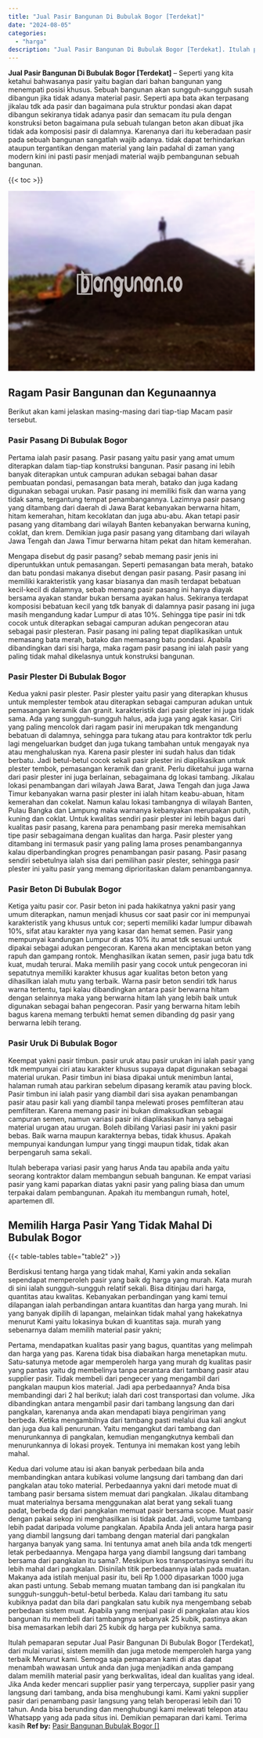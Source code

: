 ```yaml
---
title: "Jual Pasir Bangunan Di Bubulak Bogor [Terdekat]"
date: "2024-08-05"
categories: 
  - "harga"
description: "Jual Pasir Bangunan Di Bubulak Bogor [Terdekat]. Itulah pemaparan seputar Jual Pasir Bangunan Di Bubulak Bogor [Terdekat], dari mulai variasi, sistem memil..."
---
```


**Jual Pasir Bangunan Di Bubulak Bogor \[Terdekat\]** – Seperti yang kita ketahui bahwasanya pasir yaitu bagian dari bahan bangunan yang menempati posisi khusus. Sebuah bangunan akan sungguh-sungguh susah dibangun jika tidak adanya material pasir. Seperti apa bata akan terpasang jikalau tdk ada pasir dan bagaimana pula struktur pondasi akan dapat dibangun sekiranya tidak adanya pasir dan semacam itu pula dengan konstruksi beton bagaimana pula sebuah tulangan beton akan dibuat jika tidak ada komposisi pasir di dalamnya. Karenanya dari itu keberadaan pasir pada sebuah bangunan sangatlah wajib adanya. tidak dapat terhindarkan ataupun tergantikan dengan material yang lain padahal di zaman yang modern kini ini pasti pasir menjadi material wajib pembangunan sebuah bangunan.

{{< toc >}}

![Jual Pasir Bangunan Di Bubulak Bogor [Terdekat]](/images/jual-pasir-bangunan-68.png)

## Ragam Pasir Bangunan dan Kegunaannya

Berikut akan kami jelaskan masing-masing dari tiap-tiap Macam pasir tersebut.

### Pasir Pasang Di Bubulak Bogor

Pertama ialah pasir pasang. Pasir pasang yaitu pasir yang amat umum diterapkan dalam tiap-tiap konstruksi bangunan. Pasir pasang ini lebih banyak diterapkan untuk campuran adukan sebagai bahan dasar pembuatan pondasi, pemasangan bata merah, batako dan juga kadang digunakan sebagai urukan. Pasir pasang ini memiliki fisik dan warna yang tidak sama, tergantung tempat penambangannya. Lazimnya pasir pasang yang ditambang dari daerah di Jawa Barat kebanyakan berwarna hitam, hitam kemerahan, hitam kecoklatan dan juga abu-abu. Akan tetapi pasir pasang yang ditambang dari wilayah Banten kebanyakan berwarna kuning, coklat, dan krem. Demikian juga pasir pasang yang ditambang dari wilayah Jawa Tengah dan Jawa Timur berwarna hitam pekat dan hitam kemerahan.

Mengapa disebut dg pasir pasang? sebab memang pasir jenis ini diperuntukkan untuk pemasangan. Seperti pemasangan bata merah, batako dan batu pondasi makanya disebut dengan pasir pasang. Pasir pasang ini memiliki karakteristik yang kasar biasanya dan masih terdapat bebatuan kecil-kecil di dalamnya, sebab memang pasir pasang ini hanya diayak bersama ayakan standar bukan bersama ayakan halus. Sekiranya terdapat komposisi bebatuan kecil yang tdk banyak di dalamnya pasir pasang ini juga masih mengandung kadar Lumpur di atas 10%. Sehingga tipe pasir ini tdk cocok untuk diterapkan sebagai campuran adukan pengecoran atau sebagai pasir plesteran. Pasir pasang ini paling tepat diaplikasikan untuk memasang bata merah, batako dan memasang batu pondasi. Apabila dibandingkan dari sisi harga, maka ragam pasir pasang ini ialah pasir yang paling tidak mahal dikelasnya untuk konstruksi bangunan.

### Pasir Plester Di Bubulak Bogor

Kedua yakni pasir plester. Pasir plester yaitu pasir yang diterapkan khusus untuk memplester tembok atau diterapkan sebagai campuran adukan untuk pemasangan keramik dan granit. karakteristik dari pasir plester ini juga tidak sama. Ada yang sungguh-sungguh halus, ada juga yang agak kasar. Ciri yang paling mencolok dari ragam pasir ini merupakan tdk mengandung bebatuan di dalamnya, sehingga para tukang atau para kontraktor tdk perlu lagi mengeluarkan budget dan juga tukang tambahan untuk mengayak nya atau menghaluskan nya. Karena pasir plester ini sudah halus dan tidak berbatu. Jadi betul-betul cocok sekali pasir plester ini diaplikasikan untuk plester tembok, pemasangan keramik dan granit. Perlu diketahui juga warna dari pasir plester ini juga berlainan, sebagaimana dg lokasi tambang. Jikalau lokasi penambangan dari wilayah Jawa Barat, Jawa Tengah dan juga Jawa Timur kebanyakan warna pasir plester ini ialah hitam keabu-abuan, hitam kemerahan dan cokelat. Namun kalau lokasi tambangnya di wilayah Banten, Pulau Bangka dan Lampung maka warnanya kebanyakan merupakan putih, kuning dan coklat. Untuk kwalitas sendiri pasir plester ini lebih bagus dari kualitas pasir pasang, karena para penambang pasir mereka memisahkan tipe pasir sebagaimana dengan kualitas dan harga. Pasir plester yang ditambang ini termasuk pasir yang paling lama proses penambangannya kalau diperbandingkan progres penambangan pasir pasang. Pasir pasang sendiri sebetulnya ialah sisa dari pemilihan pasir plester, sehingga pasir plester ini yaitu pasir yang memang diprioritaskan dalam penambangannya.

### Pasir Beton Di Bubulak Bogor

Ketiga yaitu pasir cor. Pasir beton ini pada hakikatnya yakni pasir yang umum diterapkan, namun menjadi khusus cor saat pasir cor ini mempunyai karakteristik yang khusus untuk cor; seperti memiliki kadar lumpur dibawah 10%, sifat atau karakter nya yang kasar dan hemat semen. Pasir yang mempunyai kandungan Lumpur di atas 10% itu amat tdk sesuai untuk dipakai sebagai adukan pengecoran. Karena akan menciptakan beton yang rapuh dan gampang rontok. Menghasilkan ikatan semen, pasir juga batu tdk kuat, mudah terurai. Maka memilih pasir yang cocok untuk pengecoran ini sepatutnya memiliki karakter khusus agar kualitas beton beton yang dihasilkan ialah mutu yang terbaik. Warna pasir beton sendiri tdk harus warna tertentu, tapi kalau dibandingkan antara pasir berwarna hitam dengan selainnya maka yang berwarna hitam lah yang lebih baik untuk digunakan sebagai bahan pengecoran. Pasir yang berwarna hitam lebih bagus karena memang terbukti hemat semen dibanding dg pasir yang berwarna lebih terang.

### Pasir Uruk Di Bubulak Bogor

Keempat yakni pasir timbun. pasir uruk atau pasir urukan ini ialah pasir yang tdk mempunyai ciri atau karakter khusus supaya dapat digunakan sebagai material urukan. Pasir timbun ini biasa dipakai untuk menimbun lantai, halaman rumah atau parkiran sebelum dipasang keramik atau paving block. Pasir timbun ini ialah pasir yang diambil dari sisa ayakan penambangan pasir atau pasir kali yang diambil tanpa melewati proses pemfilteran atau pemfilteran. Karena memang pasir ini bukan dimaksudkan sebagai campuran semen, namun variasi pasir ini diaplikasikan hanya sebagai material urugan atau urugan. Boleh dibilang Variasi pasir ini yakni pasir bebas. Baik warna maupun karakternya bebas, tidak khusus. Apakah mempunyai kandungan lumpur yang tinggi maupun tidak, tidak akan berpengaruh sama sekali.

Itulah beberapa variasi pasir yang harus Anda tau apabila anda yaitu seorang kontraktor dalam membangun sebuah bangunan. Ke empat variasi pasir yang kami paparkan diatas yakni pasir yang paling biasa dan umum terpakai dalam pembangunan. Apakah itu membangun rumah, hotel, apartemen dll.

## Memilih Harga Pasir Yang Tidak Mahal Di Bubulak Bogor

{{< table-tables table="table2" >}}

Berdiskusi tentang harga yang tidak mahal, Kami yakin anda sekalian sependapat memperoleh pasir yang baik dg harga yang murah. Kata murah di sini ialah sungguh-sungguh relatif sekali. Bisa ditinjau dari harga, quantitas atau kwalitas. Kebanyakan perbandingan yang kami temui dilapangan ialah perbandingan antara kuantitas dan harga yang murah. Ini yang banyak dipilih di lapangan, melainkan tidak mahal yang hakekatnya menurut Kami yaitu lokasinya bukan di kuantitas saja. murah yang sebenarnya dalam memilih material pasir yakni;

Pertama, mendapatkan kualitas pasir yang bagus, quantitas yang melimpah dan harga yang pas. Karena tidak bisa diabaikan harga menetapkan mutu. Satu-satunya metode agar memperoleh harga yang murah dg kualitas pasir yang pantas yaitu dg membelinya tanpa perantara dari tambang pasir atau supplier pasir. Tidak membeli dari pengecer yang mengambil dari pangkalan maupun kios material. Jadi apa perbedaannya? Anda bisa membandingi dari 2 hal berikut; ialah dari cost transportasi dan volume. Jika dibandingkan antara mengambil pasir dari tambang langsung dan dari pangkalan, karenanya anda akan mendapati biaya pengiriman yang berbeda. Ketika mengambilnya dari tambang pasti melalui dua kali angkut dan juga dua kali penurunan. Yaitu mengangkut dari tambang dan menurunkannya di pangkalan, kemudian mengangkutnya kembali dan menurunkannya di lokasi proyek. Tentunya ini memakan kost yang lebih mahal.

Kedua dari volume atau isi akan banyak perbedaan bila anda membandingkan antara kubikasi volume langsung dari tambang dan dari pangkalan atau toko material. Perbedaannya yakni dari metode muat di tambang pasir bersama sistem memuat dari pangkalan. Jikalau ditambang muat materialnya bersama menggunakan alat berat yang sekali tuang padat, berbeda dg dari pangkalan memuat pasir bersama scope. Muat pasir dengan pakai sekop ini menghasilkan isi tidak padat. Jadi, volume tambang lebih padat daripada volume pangkalan. Apabila Anda jeli antara harga pasir yang diambil langsung dari tambang dengan material dari pangkalan harganya banyak yang sama. Ini tentunya amat aneh bila anda tdk mengerti letak perbedaannya. Mengapa harga yang diambil langsung dari tambang bersama dari pangkalan itu sama?. Meskipun kos transportasinya sendiri itu lebih mahal dari pangkalan. Disinilah titik perbedaannya ialah pada muatan. Makanya ada istilah menjual pasir itu, beli Rp 1.000 dipasarkan 1000 juga akan pasti untung. Sebab memang muatan tambang dan isi pangkalan itu sungguh-sungguh-betul-betul berbeda. Kalau dari tambang itu satu kubiknya padat dan bila dari pangkalan satu kubik nya mengembang sebab perbedaan sistem muat. Apabila yang menjual pasir di pangkalan atau kios bangunan itu membeli dari tambangnya sebanyak 25 kubik, pastinya akan bisa memasarkan lebih dari 25 kubik dg harga per kubiknya sama.

Itulah pemaparan seputar Jual Pasir Bangunan Di Bubulak Bogor \[Terdekat\], dari mulai variasi, sistem memilih dan juga metode memperoleh harga yang terbaik Menurut kami. Semoga saja pemaparan kami di atas dapat menambah wawasan untuk anda dan juga menjadikan anda gampang dalam memilih material pasir yang berkwalitas, ideal dan kualitas yang ideal. Jika Anda keder mencari supplier pasir yang terpercaya, supplier pasir yang langsung dari tambang, anda bisa menghubungi kami. Kami yakni supplier pasir dari penambang pasir langsung yang telah beroperasi lebih dari 10 tahun. Anda bisa berunding dan menghubungi kami melewati telepon atau Whatsapp yang ada pada situs ini. Demikian pemaparan dari kami. Terima kasih
**Ref by:** [Pasir Bangunan Bubulak Bogor []](https://id.wikipedia.org/wiki/Pasir)
